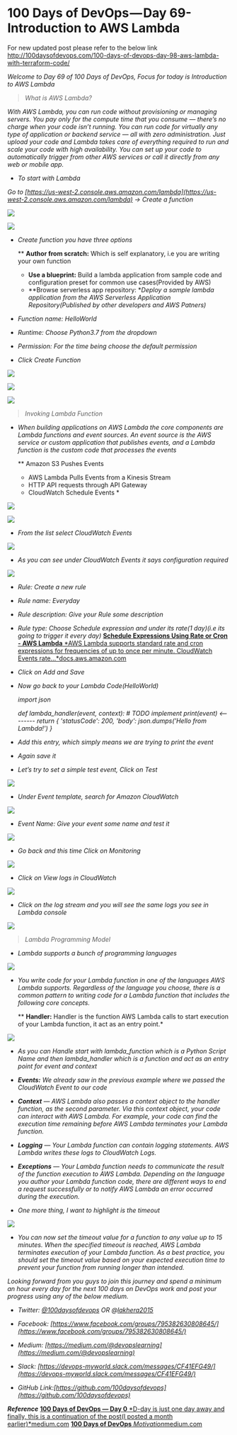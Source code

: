 
# 100 Days of DevOps — Day 69-Introduction to AWS Lambda

For new updated post please refer to the below link http://100daysofdevops.com/100-days-of-devops-day-98-aws-lambda-with-terraform-code/

*Welcome to Day 69 of 100 Days of DevOps, Focus for today is Introduction to AWS Lambda*
> *What is AWS Lambda?*

*With AWS Lambda, you can run code without provisioning or managing servers. You pay only for the compute time that you consume — there’s no charge when your code isn’t running. You can run code for virtually any type of application or backend service — all with zero administration. Just upload your code and Lambda takes care of everything required to run and scale your code with high availability. You can set up your code to automatically trigger from other AWS services or call it directly from any web or mobile app.*

* *To start with Lambda*

*Go to [https://us-west-2.console.aws.amazon.com/lambda](https://us-west-2.console.aws.amazon.com/lambda) → Create a function*

![](https://cdn-images-1.medium.com/max/4836/1*0XfnTQ0OoUOBSnvDx4IKDw.png)

![](https://cdn-images-1.medium.com/max/5488/1*wNXRcGrb2ZDHgJSR2yqNjg.png)

* *Create function you have three options*

    ** **Author from scratch:** Which is self explanatory, i.e you are writing your own function
    * **Use a blueprint:** Build a lambda application from sample code and configuration preset for common use cases(Provided by AWS)
    * **Browse serverless app repository: **Deploy a sample lambda application from the AWS Serverless Application Repository(Published by other developers and AWS Patners)*

* *Function name: HelloWorld*

* *Runtime: Choose Python3.7 from the dropdown*

* *Permission: For the time being choose the default permission*

* *Click Create Function*

![](https://cdn-images-1.medium.com/max/5680/1*d3f8QAZEuD2FIkR9TZTneA.png)

![](https://cdn-images-1.medium.com/max/5668/1*2JStoX9rTVZXYKkIJgd9Lw.png)

![](https://cdn-images-1.medium.com/max/5532/1*yfHjrZvjIKTUjtDdkYd96w.png)
> *Invoking Lambda Function*

* *When building applications on AWS Lambda the core components are Lambda functions and event sources. An event source is the AWS service or custom application that publishes events, and a Lambda function is the custom code that processes the events*

    ** Amazon S3 Pushes Events
    * AWS Lambda Pulls Events from a Kinesis Stream
    * HTTP API requests through API Gateway
    * CloudWatch Schedule Events *

![](https://cdn-images-1.medium.com/max/2000/1*YCxOtCyCbsLorLq3l8st-w.png)

![](https://cdn-images-1.medium.com/max/2000/1*-rOiNiox31Hvhl05cLSMoQ.png)

* *From the list select CloudWatch Events*

![](https://cdn-images-1.medium.com/max/5140/1*nK8h1KzY2_XVQIarQXq-MQ.png)

* *As you can see under CloudWatch Events it says configuration required*

![](https://cdn-images-1.medium.com/max/5228/1*DeBtzgwWRjRrtejeYyfzgg.png)

* *Rule: Create a new rule*

* *Rule name: Everyday*

* *Rule description: Give your Rule some description*

* *Rule type: Choose Schedule expression and under its rate(1 day)(i.e its going to trigger it every day)*
[**Schedule Expressions Using Rate or Cron - AWS Lambda**
*AWS Lambda supports standard rate and cron expressions for frequencies of up to once per minute. CloudWatch Events rate…*docs.aws.amazon.com](https://docs.aws.amazon.com/lambda/latest/dg/tutorial-scheduled-events-schedule-expressions.html)

* *Click on Add and Save*

* *Now go back to your Lambda Code(HelloWorld)*

    *import json*

    *def lambda_handler(event, context):
        # TODO implement
        print(event) <--------
        return {
            'statusCode': 200,
            'body': json.dumps('Hello from Lambda!')
        }*

* *Add this entry, which simply means we are trying to print the event*

* *Again save it*

* *Let’s try to set a simple test event, Click on Test*

![](https://cdn-images-1.medium.com/max/5332/1*HbHMrj7ZdKUggRpSC-hG7g.png)

* *Under Event template, search for Amazon CloudWatch*

![](https://cdn-images-1.medium.com/max/2568/1*-kRNX6a4gUxH-0lpYl3S1Q.png)

* *Event Name: Give your event some name and test it*

![](https://cdn-images-1.medium.com/max/5244/1*-sqAzFQcFV4oX6i6Wb1TuQ.png)

* *Go back and this time Click on Monitoring*

![](https://cdn-images-1.medium.com/max/5184/1*dhqPmjoqGdO8Uub1IbkwiA.png)

* *Click on View logs in CloudWatch*

![](https://cdn-images-1.medium.com/max/5236/1*Y40EBULRvrwkxInMBlzhoA.png)

* *Click on the log stream and you will see the same logs you see in Lambda console*

![](https://cdn-images-1.medium.com/max/5092/1*-0kjFQo2hcMjaDWFjZREvg.png)
> *Lambda Programming Model*

* *Lambda supports a bunch of programming languages*

![](https://cdn-images-1.medium.com/max/2000/1*m3oILf06dgbtGEZRcZKOOQ.png)

* *You write code for your Lambda function in one of the languages AWS Lambda supports. Regardless of the language you choose, there is a common pattern to writing code for a Lambda function that includes the following core concepts.*

    ** **Handler:** Handler is the function AWS Lambda calls to start execution of your Lambda function, it act as an entry point.*

![](https://cdn-images-1.medium.com/max/4988/1*6nDVPbI-6zJCmm1kUGcKrQ.png)

* *As you can Handle start with lambda_function which is a Python Script Name and then lambda_handler which is a function and act as an entry point for event and context*

* ***Events:** We already saw in the previous example where we passed the CloudWatch Event to our code*

* ***Context** — AWS Lambda also passes a context object to the handler function, as the second parameter. Via this context object, your code can interact with AWS Lambda. For example, your code can find the execution time remaining before AWS Lambda terminates your Lambda function.*

* ***Logging** — Your Lambda function can contain logging statements. AWS Lambda writes these logs to CloudWatch Logs.*

* ***Exceptions** — Your Lambda function needs to communicate the result of the function execution to AWS Lambda. Depending on the language you author your Lambda function code, there are different ways to end a request successfully or to notify AWS Lambda an error occurred during the execution.*

* *One more thing, I want to highlight is the timeout*

![](https://cdn-images-1.medium.com/max/2512/1*RVDSzp0vApuH1v_vbtZwFA.png)

* *You can now set the timeout value for a function to any value up to 15 minutes. When the specified timeout is reached, AWS Lambda terminates execution of your Lambda function. As a best practice, you should set the timeout value based on your expected execution time to prevent your function from running longer than intended.*

*Looking forward from you guys to join this journey and spend a minimum an hour every day for the next 100 days on DevOps work and post your progress using any of the below medium.*

* *Twitter: [@100daysofdevops](http://twitter.com/100daysofdevops) OR @[lakhera2015](https://twitter.com/lakhera2015)*

* *Facebook: [https://www.facebook.com/groups/795382630808645/](https://www.facebook.com/groups/795382630808645/)*

* *Medium: [https://medium.com/@devopslearning](https://medium.com/@devopslearning)*

* *Slack: [https://devops-myworld.slack.com/messages/CF41EFG49/](https://devops-myworld.slack.com/messages/CF41EFG49/)*

* *GitHub Link:[https://github.com/100daysofdevops](https://github.com/100daysofdevops)*

***Reference***
[**100 Days of DevOps — Day 0**
*D-day is just one day away and finally, this is a continuation of the post(I posted a month earlier)*medium.com](https://medium.com/@devopslearning/100-days-of-devops-day-0-4f2c9750542d)
[**100 Days of DevOps**
*Motivation*medium.com](https://medium.com/@devopslearning/100-days-of-devops-81faf13bf772)
